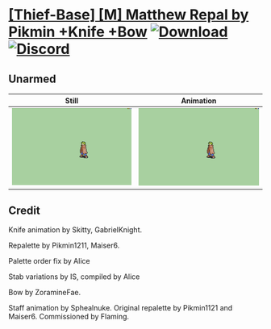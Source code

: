 # [\[Thief-Base\] \[M\] Matthew Repal by Pikmin +Knife +Bow](./) [![Download](https://img.shields.io/badge/Download--red?style=social&logo=github)](https://minhaskamal.github.io/DownGit/#/home?url=https://github.com/Klokinator/FE-Repo/tree/main/Battle%20Animations%2FInfantry%20-%20(Swd)%20Thieves%2C%20Rogues%2C%20Assassins%2F%5BThief-Base%5D%20%5BM%5D%20Matthew%20Repal%20by%20Pikmin%20%2BKnife%20%2BBow%2F8.%20Unarmed) [![Discord](https://img.shields.io/badge/Discord--blue?style=social&logo=discord)](https://discord.gg/C7VNGnyTPA)

## Unarmed

| Still | Animation |
| :---: | :-------: |
| ![Unarmed still](./Unarmed_000.png) | ![Unarmed](./Unarmed.gif) |

## Credit

Knife animation by Skitty, GabrielKnight.

Repalette by Pikmin1211, Maiser6.

Palette order fix by Alice

Stab variations by IS, compiled by Alice

Bow by ZoramineFae.

Staff animation by Sphealnuke. Original repalette by Pikmin1121 and Maiser6. Commissioned by Flaming.
